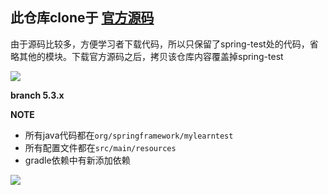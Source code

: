 ## 此仓库clone于 [官方源码 ](https://github.com/spring-projects/spring-framework)

由于源码比较多，方便学习者下载代码，所以只保留了spring-test处的代码，省略其他的模块。下载官方源码之后，拷贝该仓库内容覆盖掉spring-test

![](https://img2020.cnblogs.com/blog/2023890/202008/2023890-20200810230802495-282111485.png)

**branch 5.3.x**

**NOTE**

* 所有java代码都在`org/springframework/mylearntest`
* 所有配置文件都在`src/main/resources`
* gradle依赖中有新添加依赖

![](https://img2020.cnblogs.com/blog/2023890/202008/2023890-20200810231158827-1930581862.png)

